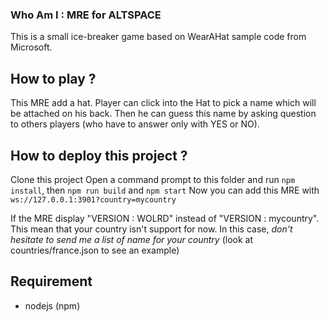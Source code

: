 ### Who Am I : MRE for ALTSPACE

This is a small ice-breaker game based on WearAHat sample code from Microsoft.

## How to play ?
This MRE add a hat. Player can click into the Hat to pick a name which will be attached on his back.
Then he can guess this name by asking question to others players (who have to answer only with YES or NO).


## How to deploy this project ?
Clone this project Open a command prompt to this folder and run `npm install`, then  `npm run build` and `npm start`
Now you can add this MRE with `ws://127.0.0.1:3901?country=mycountry`

If the MRE display "VERSION : WOLRD" instead of "VERSION : mycountry". This mean that your country isn't support for now. 
In this case, *don't hesitate to send me a list of name for your country* (look at countries/france.json to see an example)

## Requirement
- nodejs (npm)



